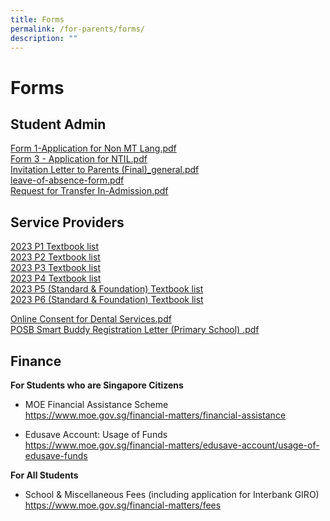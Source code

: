 ```yaml
---
title: Forms
permalink: /for-parents/forms/
description: ""
---
```

# Forms

## Student Admin

<a href="/files/Forms/Form%201-Application%20for%20Non%20MT%20Lang.pdf" target="_blank">Form 1-Application for Non MT Lang.pdf</a>   
<a href="/files/Forms/Form%203%20-%20Application%20for%20NTIL.pdf" target="_blank">Form 3 - Application for NTIL.pdf</a>    
<a href="/files/Forms/Invitation%20Letter%20to%20Parents%20(Final)_general.pdf" target="_blank">Invitation Letter to Parents (Final)_general.pdf</a>    
<a href="/files/Forms/leave-of-absence-form.pdf" target="_blank">leave-of-absence-form.pdf</a>     
<a href="/files/Forms/Request%20for%20Transfer%20In-Admission.pdf" target="_blank">Request for Transfer In-Admission.pdf</a>

## Service Providers


[2023 P1 Textbook list](/files/p1%20booklist.pdf)<br>[2023 P2 Textbook list](/files/p2%20booklist.pdf)<br>
[2023 P3 Textbook list](/files/p3%20booklist.pdf)<br>
[2023 P4 Textbook list](/files/p4%20booklist.pdf)<br>
[2023 P5 (Standard &amp; Foundation) Textbook list](/files/p5%20(standard%20&amp;%20foundation)%20booklist.pdf)<br>
[2023 P6 (Standard &amp; Foundation) Textbook list](/files/p6%20(standard%20&amp;%20foundation)%20booklist.pdf)<br>
 
<a href="/files/Forms/Online%20Consent%20for%20Dental%20Services.pdf" target="_blank">Online Consent for Dental Services.pdf</a>    
<a href="/files/Forms/POSB%20Smart%20Buddy%20Registration%20Letter%20(Primary%20School)%20.pdf" target="_blank">POSB Smart Buddy Registration Letter (Primary School) .pdf</a>      


## Finance

**For Students who are Singapore Citizens**

* MOE Financial Assistance Scheme  <br> 
<a href="https://www.moe.gov.sg/financial-matters/financial-assistance">https://www.moe.gov.sg/financial-matters/financial-assistance</a>

* Edusave Account: Usage of Funds <br> 
<a href="https://www.moe.gov.sg/financial-matters/edusave-account/usage-of-edusave-funds">https://www.moe.gov.sg/financial-matters/edusave-account/usage-of-edusave-funds</a>

**For All Students**

* School &amp; Miscellaneous Fees (including application for Interbank GIRO)  <br> 
<a href="https://www.moe.gov.sg/financial-matters/fees">https://www.moe.gov.sg/financial-matters/fees</a>